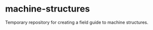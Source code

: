 machine-structures
==================

Temporary repository for creating a field guide to machine structures.

